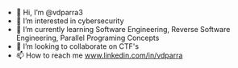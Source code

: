 - 👋 Hi, I’m @vdparra3
- 👀 I’m interested in cybersecurity
- 🌱 I’m currently learning Software Engineering, Reverse Software Engineering, Parallel Programing Concepts
- 💞️ I’m looking to collaborate on CTF's
- 📫 How to reach me www.linkedin.com/in/vdparra

<!---
vdparra3/vdparra3 is a ✨ special ✨ repository because its `README.md` (this file) appears on your GitHub profile.
You can click the Preview link to take a look at your changes.
--->

